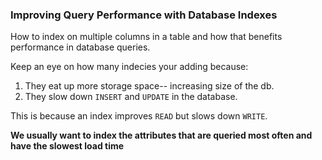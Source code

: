 ### Improving Query Performance with Database Indexes

How to index on multiple columns in a table and how that benefits performance in
database queries.

Keep an eye on how many indecies your adding because:

1. They eat up more storage space-- increasing size of the db.
2. They slow down ```INSERT``` and ```UPDATE``` in the database.

This is because an index improves ```READ``` but slows down ```WRITE```.

**We usually want to index the attributes that are queried most often and have
the slowest load time**
